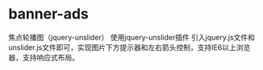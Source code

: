 # banner-ads
焦点轮播图（jquery-unslider）
使用jquery-unslider插件
引入jquery.js文件和unslider.js文件即可，实现图片下方提示器和左右箭头控制，支持IE6以上浏览器，支持响应式布局。
